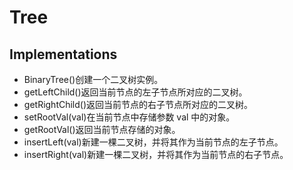 # Tree

## Implementations

* BinaryTree()创建一个二叉树实例。 &#x20;
* getLeftChild()返回当前节点的左子节点所对应的二叉树。
* getRightChild()返回当前节点的右子节点所对应的二叉树。 &#x20;
* setRootVal(val)在当前节点中存储参数 val 中的对象。
* getRootVal()返回当前节点存储的对象。
* insertLeft(val)新建一棵二叉树，并将其作为当前节点的左子节点。
* insertRight(val)新建一棵二叉树，并将其作为当前节点的右子节点。
